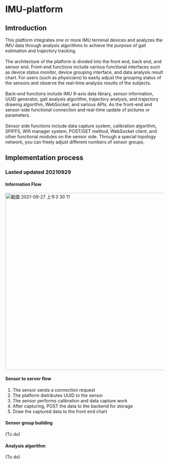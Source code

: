 # IMU-platform
## Imtroduction
This platform integrates one or more IMU terminal devices and analyzes the IMU data through analysis algorithms to achieve the purpose of gait estimation and trajectory tracking.
<br>
<br>
The architecture of the platform is divided into the front end, back end, and sensor end. Front-end functions include various functional interfaces such as device status monitor, device grouping interface, and data analysis result chart. For users (such as physicians) to easily adjust the grouping status of the sensors and observe the real-time analysis results of the subjects.
<br>
<br>
Back-end functions include IMU 9-axis data library, sensor information, UUID generator, gait analysis algorithm, trajectory analysis, and trajectory drawing algorithm, WebSocket, and various APIs. As the front-end and sensor-side functional connection and real-time update of pictures or parameters.
<br>
<br>
Sensor side functions include data capture system, calibration algorithm, SPIFFS, Wifi manager system, POST/GET method, WebSocket client, and other functional modules on the sensor side. Through a special topology network, you can freely adjust different numbers of sensor groups.

## Implementation process
### Lasted updated 20210929

#### Information Flow
<img width="561" alt="截圖 2021-09-27 上午3 30 11" src="https://user-images.githubusercontent.com/79713835/134821561-2d9ed5cd-cf58-4b89-9fa1-886edc2a9997.png">

#### Sensor to server flow
1. The sensor sends a connection request
2. The platform distributes UUID to the sensor
3. The sensor performs calibration and data capture work
4. After capturing, POST the data to the backend for storage
5. Draw the captured data to the front end chart

#### Sensor group building
(To do)
#### Analysis algorithm
(To do)
